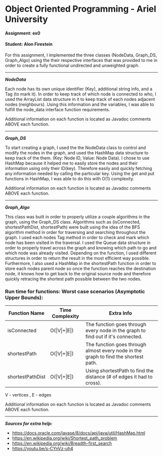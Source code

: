 # Object Oriented Programming - Ariel University
#### Assignment: ex0
#### Student: Alon Firestein



For this assignment, I implemented the three classes (NodeData, Graph_DS, Graph_Algo) using the their respective interfaces that was provided to me in order to create a fully functional undirected and unweighted graph.

------------------------------------

*****NodeData*****

Each node has its own unique identifier (Key), additional string info, and a Tag (to mark it).
In order to keep track of which node is connected to who, I used the ArrayList data structure in it to keep track of each nodes adjacent nodes (neighbours). 
Using this information and the variables, I was able to fulfill the node_data interface function requirements.

Additional information on each function is located as Javadoc comments ABOVE each function.

------------------------------------

*****Graph_DS*****

To start creating a graph, I used the the NodeData class to control and modify the nodes in the graph, and used the HashMap data structure to keep track of the them. (Key: Node ID, Value: Node Data).
I chose to use HashMap because it helped me to easily store the nodes and their information using only their ID(key).
Therefore easily and quickly fetching any information needed by calling the particular key.
Using the get and put functions in HashMap, I was able to do this with O(1) complexity.

Additional information on each function is located as Javadoc comments ABOVE each function.

------------------------------------

*****Graph_Algo***** 

This class was built in order to properly utilize a couple algorithms in the graph, using the Graph_DS class.
Algorithms such as (isConnected, shortestPathDist, shortestPath) were built using the idea of the BFS algorithm method in order for traversing and searching throughout the graph.
I used each nodes Tag method in order to check and mark which node has been visited in the traversal.
I used the Queue data structure in order to properly travel across the graph and knowing which path to go and which node was already visited.
Depending on the function, I used different structures in order to return the result in the most efficient way possible.
Furthermore, I also used a HashMap in the shortestPath function in order to store each nodes parent node so once the function reaches the destination node, it knows how to get back to the original source node and therefore quickly retracing the shortest path possible between the two nodes.

### Run time for functions: Worst case scenarios (Asymptotic Upper Bounds):
|Function Name | Time Complexity | Extra Info |
|--------------|-----------------|------------|
|isConnected | O(\|V\|+\|E\|) | The function goes through every node in the graph to find out if it's connected. |
|shortestPath | O(\|V\|+\|E\|) | The function goes through almost every node in the graph to find the shortest path. |
|shortestPathDist | O(\|V\|+\|E\|) | Using shortestPath to find the distance (# of edges it had to cross). |

V - vertices   ,     E - edges


Additional information on each function is located as Javadoc comments ABOVE each function.


------------------------------------


***Sources for extra help:***
- https://docs.oracle.com/javase/8/docs/api/java/util/HashMap.html
- https://en.wikipedia.org/wiki/Shortest_path_problem
- https://en.wikipedia.org/wiki/Breadth-first_search
- https://youtu.be/s-CYnVz-uh4

